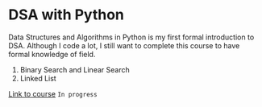 # DSA with Python

Data Structures and Algorithms in Python is my first formal introduction to DSA. Although I code a lot, I still want to complete this course to have formal knowledge of field.

1. Binary Search and Linear Search
2. Linked List

[Link to course](https://www.youtube.com/watch?v=pkYVOmU3MgA&t)
`In progress`